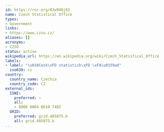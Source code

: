 ```yaml
---
id: https://ror.org/03w948j83
name: Czech Statistical Office
types:
- Government
links:
- https://www.czso.cz/
aliases: []
acronyms:
- CZSO
status: active
wikipedia_url: https://en.wikipedia.org/wiki/Czech_Statistical_Office
labels:
- label: "\u010Cesk\xFD statistick\xFD \xFA\u0159ad"
  iso639: cs
country:
  country_name: Czechia
  country_code: CZ
external_ids:
  ISNI:
    preferred: ~
    all:
    - 0000 0004 0610 7482
  GRID:
    preferred: grid.485075.b
    all: grid.485075.b
...
```

